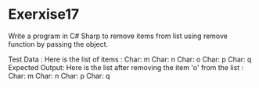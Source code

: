 # Exerxise17
Write a program in C# Sharp to remove items from list using remove function by passing the object.

Test Data :
Here is the list of items :
Char: m
Char: n
Char: o
Char: p
Char: q
Expected Output:
Here is the list after removing the item 'o' from the list :
Char: m
Char: n
Char: p
Char: q
